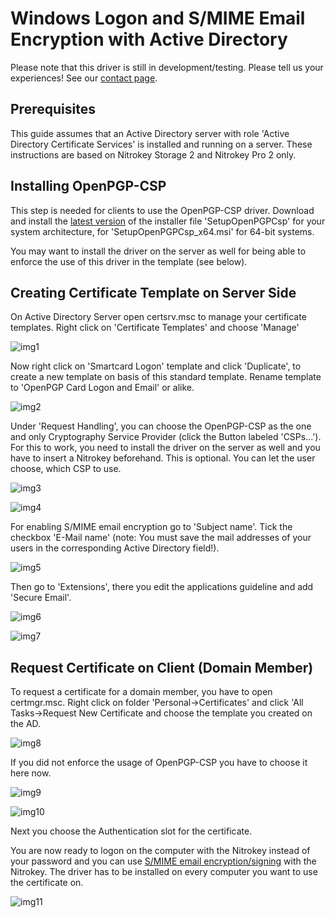 # Windows Logon and S/MIME Email Encryption with Active Directory

Please note that this driver is still in development/testing. Please tell us your experiences! See our [contact page](https://www.nitrokey.com/contact).

## Prerequisites

This guide assumes that an Active Directory server with role 'Active Directory Certificate Services' is installed and running on a server. These instructions are based on Nitrokey Storage 2 and Nitrokey Pro 2 only.

## Installing OpenPGP-CSP

This step is needed for clients to use the OpenPGP-CSP driver. Download and install the [latest version](https://github.com/vletoux/OpenPGP-CSP/releases/tag/1.3) of the installer file 'SetupOpenPGPCsp' for your system architecture, for 'SetupOpenPGPCsp_x64.msi' for 64-bit systems.

You may want to install the driver on the server as well for being able to enforce the use of this driver in the template (see below).

## Creating Certificate Template on Server Side

On Active Directory Server open certsrv.msc to manage your certificate templates. Right click on 'Certificate Templates' and choose 'Manage'

![img1](./images/windows-logon-and-smime-email-encryption-with-active-directory/1.png)

Now right click on 'Smartcard Logon' template and click 'Duplicate', to create a new template on basis of this standard template. Rename template to 'OpenPGP Card Logon and Email' or alike.

![img2](./images/windows-logon-and-smime-email-encryption-with-active-directory/2.png)

Under 'Request Handling', you can choose the OpenPGP-CSP as the one and only Cryptography Service Provider (click the Button labeled 'CSPs...'). For this to work, you need to install the driver on the server as well and you have to insert a Nitrokey beforehand. This is optional. You can let the user choose, which CSP to use.

![img3](./images/windows-logon-and-smime-email-encryption-with-active-directory/3.png)

![img4](./images/windows-logon-and-smime-email-encryption-with-active-directory/4.png)

For enabling S/MIME email encryption go to 'Subject name'. Tick the checkbox 'E-Mail name' (note: You must save the mail addresses of your users in the corresponding Active Directory field!).

![img5](./images/windows-logon-and-smime-email-encryption-with-active-directory/5.png)

Then go to 'Extensions', there you edit the applications guideline and add 'Secure Email'.

![img6](./images/windows-logon-and-smime-email-encryption-with-active-directory/6.png)

![img7](./images/windows-logon-and-smime-email-encryption-with-active-directory/7.png)

## Request Certificate on Client (Domain Member)

To request a certificate for a domain member, you have to open certmgr.msc. Right click on folder 'Personal->Certificates' and click 'All Tasks->Request New Certificate and choose the template you created on the AD.

![img8](./images/windows-logon-and-smime-email-encryption-with-active-directory/8.png)

If you did not enforce the usage of OpenPGP-CSP you have to choose it here now.

![img9](./images/windows-logon-and-smime-email-encryption-with-active-directory/9.png)

![img10](./images/windows-logon-and-smime-email-encryption-with-active-directory/10.png)

Next you choose the Authentication slot for the certificate.

You are now ready to logon on the computer with the Nitrokey instead of your password and you can use [S/MIME email encryption/signing](https://docs.nitrokey.com/pro/smime-email-encryption.html) with the Nitrokey. The driver has to be installed on every computer you want to use the certificate on.

![img11](./images/windows-logon-and-smime-email-encryption-with-active-directory/11.png)
